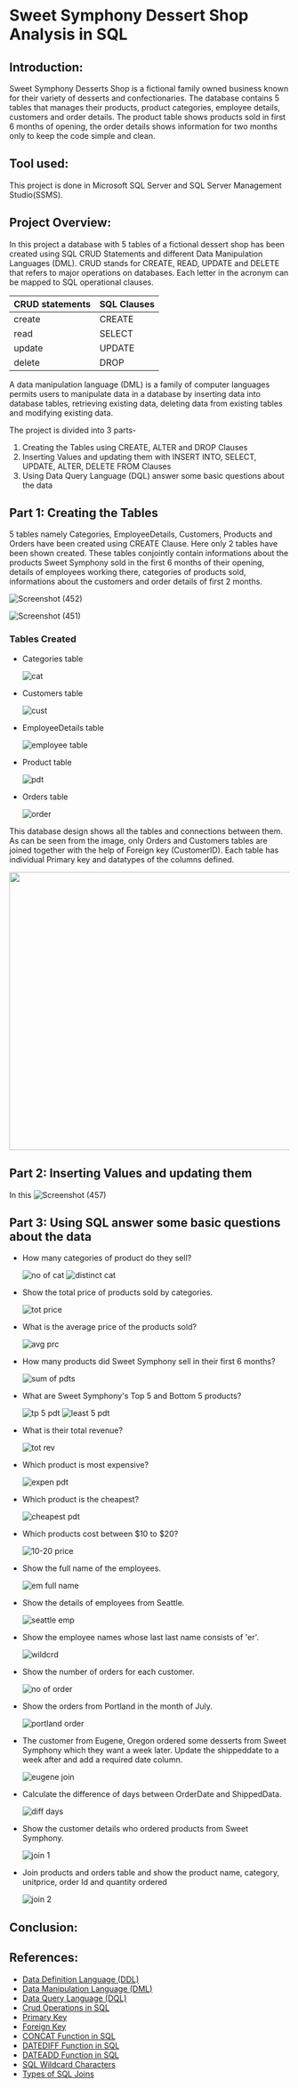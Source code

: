 # Sweet Symphony Dessert Shop Analysis in SQL

## Introduction:
Sweet Symphony Desserts Shop is a fictional family owned business known for their variety of desserts and confectionaries. The database contains 5 tables that manages their products, product categories, employee details, customers and order details. The product table shows products sold in first 6 months of opening, the order details shows information for two months only to keep the code simple and clean.

## Tool used:
This project is done in Microsoft SQL Server and SQL Server Management Studio(SSMS).

## Project Overview:
In this project a database with 5 tables of a fictional dessert shop has been created using SQL CRUD Statements and different Data Manipulation Languages (DML). CRUD stands for CREATE, READ, UPDATE and DELETE that refers to major operations on databases. Each letter in the acronym can be mapped to SQL operational clauses.

| CRUD statements | SQL Clauses |
| :-- | :-- |
|create | CREATE |
| read | SELECT |
| update | UPDATE |
| delete | DROP |

A data manipulation language (DML) is a family of computer languages permits users to manipulate data in a database by inserting data into database tables, retrieving existing data, deleting data from existing tables and modifying existing data. 

The project is divided into 3 parts-
1. Creating the Tables using CREATE, ALTER and DROP Clauses
2. Inserting Values and updating them with INSERT INTO, SELECT, UPDATE, ALTER, DELETE FROM Clauses
3. Using Data Query Language (DQL) answer some basic questions about the data


## Part 1: Creating the Tables

5 tables namely Categories, EmployeeDetails, Customers, Products and Orders have been created using CREATE Clause. Here only 2 tables have been shown created. These tables conjointly contain informations about the products Sweet Symphony sold in the first 6 months of their opening, details of employees working there, categories of products sold, informations about the customers and order details of first 2 months.

![Screenshot (452)](https://github.com/Arpita-deb/Sweet-Symphony-Dessert-Shop-SQL-Analysis/assets/139372731/9c5843dd-cac9-4290-acc7-538911d0a235)

![Screenshot (451)](https://github.com/Arpita-deb/Sweet-Symphony-Dessert-Shop-SQL-Analysis/assets/139372731/c61c64d9-4db5-4558-a6d7-e8e32899b7d0)

### **Tables Created**

* Categories table

   ![cat](https://github.com/Arpita-deb/Sweet-Symphony-Dessert-Shop-SQL-Analysis/assets/139372731/a446bac2-4877-4461-9c86-e57b2a58003f)
  
* Customers table 

   ![cust](https://github.com/Arpita-deb/Sweet-Symphony-Dessert-Shop-SQL-Analysis/assets/139372731/3572de45-a6cf-4844-ac68-c5478226f4f8)
  
* EmployeeDetails table

  ![employee table](https://github.com/Arpita-deb/Sweet-Symphony-Dessert-Shop-SQL-Analysis/assets/139372731/9cfbf668-ecb8-456c-b18d-ce137eff0520)
  
* Product table

   ![pdt](https://github.com/Arpita-deb/Sweet-Symphony-Dessert-Shop-SQL-Analysis/assets/139372731/f2f3411f-dd84-450b-b50f-0ab4d9fc2010)
  
* Orders table

  ![order](https://github.com/Arpita-deb/Sweet-Symphony-Dessert-Shop-SQL-Analysis/assets/139372731/f4b1147e-4ca0-45c5-b80b-dbef1193f8bb)

This database design shows all the tables and connections between them. As can be seen from the image, only Orders and Customers tables are joined together with the help of Foreign key (CustomerID). Each table has individual Primary key and datatypes of the columns defined.

<img src="https://github.com/Arpita-deb/Sweet-Symphony-Dessert-Shop-SQL-Analysis/assets/139372731/44ffb574-fbb4-4753-a7dc-dc0280248f4d" width=750 height=500>

## Part 2: Inserting Values and updating them
In this 
![Screenshot (457)](https://github.com/Arpita-deb/Sweet-Symphony-Dessert-Shop-SQL-Analysis/assets/139372731/1f6f77a9-e478-4df4-a430-0370ea1f907b)

## Part 3: Using SQL answer some basic questions about the data
   
* How many categories of product do they sell?
  
  ![no of cat](https://github.com/Arpita-deb/Sweet-Symphony-Dessert-Shop-SQL-Analysis/assets/139372731/bc55b7de-b820-46f1-a20d-8d76de5874bd)
  ![distinct cat](https://github.com/Arpita-deb/Sweet-Symphony-Dessert-Shop-SQL-Analysis/assets/139372731/af070c0b-cd23-46fe-b61d-a30903d59228)
  
* Show the total price of products sold by categories.
  
  ![tot price](https://github.com/Arpita-deb/Sweet-Symphony-Dessert-Shop-SQL-Analysis/assets/139372731/587f5df2-a410-42c6-8d50-fd2a8d73d92f)
  
* What is the average price of the products sold?
  
  ![avg prc](https://github.com/Arpita-deb/Sweet-Symphony-Dessert-Shop-SQL-Analysis/assets/139372731/b9c8a84e-3aec-4808-8915-f9854136e25a)

* How many products did Sweet Symphony sell in their first 6 months?
  
  ![sum of pdts](https://github.com/Arpita-deb/Sweet-Symphony-Dessert-Shop-SQL-Analysis/assets/139372731/fe9ac63d-e974-4c8b-87ec-57d905030cf3)
  
* What are Sweet Symphony's Top 5 and Bottom 5 products?
  
  ![tp 5 pdt](https://github.com/Arpita-deb/Sweet-Symphony-Dessert-Shop-SQL-Analysis/assets/139372731/2c8c76f0-e2a4-4733-ab81-b55132265dac)
  ![least 5 pdt](https://github.com/Arpita-deb/Sweet-Symphony-Dessert-Shop-SQL-Analysis/assets/139372731/3be792ad-9479-4d4c-b5e8-dd54ba94a832)
  
* What is their total revenue?
  
  ![tot rev](https://github.com/Arpita-deb/Sweet-Symphony-Dessert-Shop-SQL-Analysis/assets/139372731/670a7918-a0c8-4791-a8e3-688a8804bd6f)
  
* Which product is most expensive?
  
  ![expen pdt](https://github.com/Arpita-deb/Sweet-Symphony-Dessert-Shop-SQL-Analysis/assets/139372731/42b9ed53-9599-4605-bedb-83e13051b1f3)
  
* Which product is the cheapest?
  
  ![cheapest pdt](https://github.com/Arpita-deb/Sweet-Symphony-Dessert-Shop-SQL-Analysis/assets/139372731/fd17125b-f94b-45ac-90ac-401996a32f21)

* Which products cost between $10 to $20?
  
  ![10-20 price](https://github.com/Arpita-deb/Sweet-Symphony-Dessert-Shop-SQL-Analysis/assets/139372731/539039bb-3897-4fd9-ae98-0e233dc91970)
  
* Show the full name of the employees.
  
  ![em full name](https://github.com/Arpita-deb/Sweet-Symphony-Dessert-Shop-SQL-Analysis/assets/139372731/7aab775b-7862-405f-bad1-a655b952a9c6)
  
* Show the details of employees from Seattle.
  
  ![seattle emp](https://github.com/Arpita-deb/Sweet-Symphony-Dessert-Shop-SQL-Analysis/assets/139372731/5f43c9d8-7dbb-4853-8dca-56b1a1071bdf)

* Show the employee names whose last last name consists of 'er'.
  
  ![wildcrd](https://github.com/Arpita-deb/Sweet-Symphony-Dessert-Shop-SQL-Analysis/assets/139372731/20233725-59b5-493b-910e-b7a6c4524a48)
  
* Show the number of orders for each customer.

  ![no of order ](https://github.com/Arpita-deb/Sweet-Symphony-Dessert-Shop-SQL-Analysis/assets/139372731/2ab22291-8674-4dcd-ad64-7dde076718a0)
  
* Show the orders from Portland in the month of July.
  
  ![portland order](https://github.com/Arpita-deb/Sweet-Symphony-Dessert-Shop-SQL-Analysis/assets/139372731/a5e9dcfe-38c5-4d12-b881-152cd82db68a)

* The customer from Eugene, Oregon ordered some desserts from Sweet Symphony which they want a week later. Update the shippeddate to a week after and add a required date column.

  ![eugene join](https://github.com/Arpita-deb/Sweet-Symphony-Dessert-Shop-SQL-Analysis/assets/139372731/6fc897bd-6ec1-404d-9bf0-f965fcd824c0)

* Calculate the difference of days between OrderDate and ShippedData.

  ![diff days](https://github.com/Arpita-deb/Sweet-Symphony-Dessert-Shop-SQL-Analysis/assets/139372731/5de3fd34-4ffa-4429-87d8-e89da0e0c1c5)

* Show the customer details who ordered products from Sweet Symphony.
   
  ![join 1](https://github.com/Arpita-deb/Sweet-Symphony-Dessert-Shop-SQL-Analysis/assets/139372731/080b6e1d-f661-4e38-b348-a13a54020628)

* Join products and orders table  and show the product name, category, unitprice, order Id and quantity ordered
  
  ![join 2](https://github.com/Arpita-deb/Sweet-Symphony-Dessert-Shop-SQL-Analysis/assets/139372731/2085d173-f4c2-4d42-aefe-8e330a1e5f7b)

## Conclusion:


## References:

* [Data Definition Language (DDL)](https://en.wikipedia.org/wiki/Data_definition_language)
* [Data Manipulation Language (DML)](https://www.javatpoint.com/dml-commands-in-sql)
* [Data Query Language (DQL)](https://en.wikipedia.org/wiki/Data_query_language)
* [Crud Operations in SQL](https://www.javatpoint.com/crud-operations-in-sql)
* [Primary Key](https://www.w3schools.com/sql/sql_primarykey.asp)
* [Foreign Key](https://www.w3schools.com/sql/sql_foreignkey.asp)
* [CONCAT Function in SQL](https://www.javatpoint.com/concat-function-in-sql)
* [DATEDIFF Function in SQL](https://www.w3schools.com/SQl/func_sqlserver_datediff.asp)
* [DATEADD Function in SQL](https://www.w3schools.com/SQl/func_sqlserver_dateadd.asp)
* [SQL Wildcard Characters](https://www.w3schools.com/SQl/sql_wildcards.asp)
* [Types of SQL Joins](https://www.javatpoint.com/types-of-sql-join)

